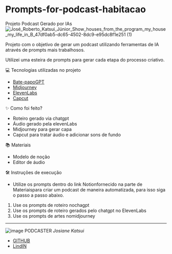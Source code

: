 # Prompts-for-podcast-habitacao
Projeto Podcast Gerado por IAs
![José_Roberto_Katsui_Júnior_Show_houses_from_the_program_my_house_my_life_in_B_47df0ab5-dc65-4502-8dc9-e95dc8f1e251 (1)](https://github.com/user-attachments/assets/604716a8-81e9-447a-b067-0b698e7c8805)

Projeto com o objetivo de gerar um podcast utilizando ferramentas de IA através de prompts mais trabalhosos.

Utilizei uma esteira de prompts para gerar cada etapa do processo criativo.

💻 Tecnologias utilizadas no projeto                                                                                                      
- [Bate-papoGPT](https://chatgpt.com/)
- [Midjourney](https://www.imagine.art/dashboard/image)
- [ElevenLabs](https://beta.elevenlabs.io/)
- [Capcut](https://www.capcut.com/pt-br/)

✨ Como foi feito?
- Roteiro gerado via chatgpt
- Áudio gerado pela elevenLabs
- Midjourney para gerar capa
- Capcut para tratar áudio e adicionar sons de fundo

📚 Materiais
- Modelo de noção
- Editor de áudio
  
🛠️ Instruções de execução
- Utilize os prompts dentro do link Notionfornecido na parte de Materiaispara criar um podcast de maneira automatizada, para isso siga o passo a passo abaixo.

1. Use os prompts de roteiro nochagpt
2. Use os prompts de roteiro gerados pelo chatgpt no ElevenLabs
3. Use os prompts de artes nomidjourney



*******************************************************************************
![image](https://github.com/user-attachments/assets/db9877f3-a284-47df-a305-bf079fa3a769)  PODCASTER          _Josiane Katsui_                                                                                                                                                                             
- [GITHUB](https://github.com/JosianeKatsui/Prompts-for-podcast-habitacao/edit/main/README.md)
- [LindIN](https://www.linkedin.com/feed/)
